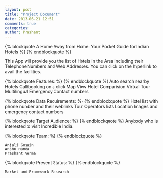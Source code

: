 ```yaml
---
layout: post
title: "Project Document"
date: 2013-06-21 12:51
comments: true
categories: 
author: Prashant
---
```

{% blockquote A Home Away from Home: Your Pocket Guide for Indian Hotels %}
{% endblockquote %}

This App will provide you the list of Hotels in the Area including their Telephone Numbers and Web Addresses. You can click on the hyperlink to avail the facilities.

{% blockquote Features: %}
{% endblockquote %}
	Auto search nearby Hotels
	Call/booking on a click
	Map View
	Hotel Comparision
	Virtual Tour
	Multilingual
	Emergency Contact numbers

{% blockquote Data Requirements: %}
{% endblockquote %}
	Hotel list with phone number and their weblinks
	Tour Operators lists
	Location Images and emergency contact numbers

{% blockquote Target Audience: %}
{% endblockquote %}
	Anybody who is interested to visit Incredible India.

{% blockquote Team: %}
{% endblockquote %}

	Anjali Gosain
	Anshu Handa
	Prashant Verma


{% blockquote Present Status: %}
{% endblockquote %}

	Market and Framework Research
